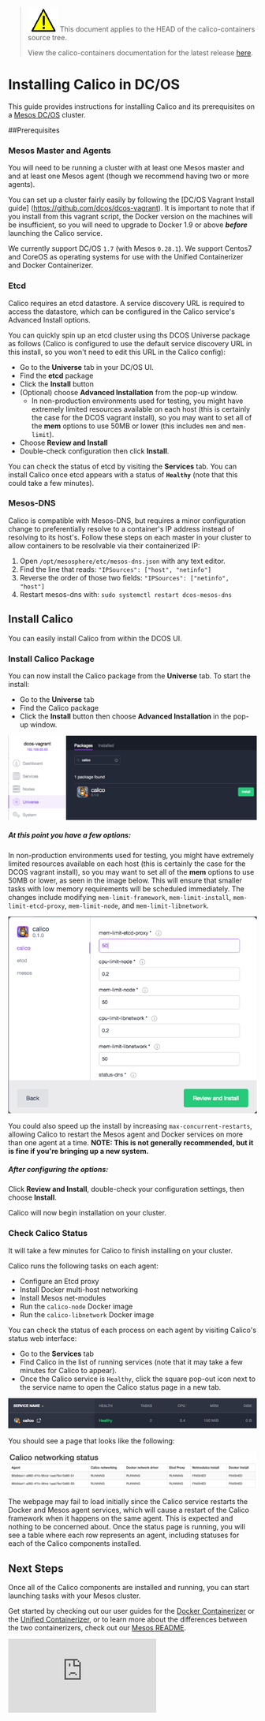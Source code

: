 ---
---
<!--- master only -->
> ![warning](../images/warning.png) This document applies to the HEAD of the calico-containers source tree.
>
> View the calico-containers documentation for the latest release [here](https://github.com/projectcalico/calico-containers/blob/v0.19.0/index.md).
<!--- else
> You are viewing the calico-containers documentation for release **release**.
<!--- end of master only -->

# Installing Calico in DC/OS
This guide provides instructions for installing Calico and its
prerequisites on a [Mesos DC/OS](https://dcos.io/) cluster.

##Prerequisites

### Mesos Master and Agents

You will need to be running a cluster with at least one Mesos master
and and at least one Mesos agent (though we recommend having two or
more agents).

You can set up a cluster fairly easily by following the [DC/OS Vagrant Install guide]
(https://github.com/dcos/dcos-vagrant). It is important to note that
if you install from this vagrant script, the Docker version on the machines
will be insufficient, so you will need to upgrade to Docker 1.9 or above ***before*** launching the Calico service.

We currently support DC/OS `1.7` (with Mesos `0.28.1`).
We support Centos7 and CoreOS as operating systems for use with
the Unified Containerizer and Docker Containerizer.

### Etcd
Calico requires an etcd datastore. A service discovery URL is required
to access the datastore, which can be configured in the Calico service's
Advanced Install options.

You can quickly spin up an etcd cluster using ths DCOS Universe
package as follows (Calico is configured to use the default service discovery URL in this install, so you won't need to edit this URL in the Calico config):
 - Go to the **Universe** tab in your DC/OS UI.
 - Find the **etcd** package
 - Click the **Install** button
 - (Optional) choose **Advanced Installation** from
the pop-up window.
	- In non-production environments used for testing, you might have
	  extremely limited resources available on each host (this is
      certainly the case for the DCOS vagrant install), so you may want to set all of
      the **mem** options to use 50MB or lower (this includes
      `mem` and `mem-limit`).
 - Choose **Review and Install**
 - Double-check configuration then click **Install**.

You can check the status of etcd by visiting the **Services**
tab. You can install Calico once etcd appears with a status
of **`Healthy`** (note that this could take a few minutes).

### Mesos-DNS
Calico is compatible with Mesos-DNS, but requires a minor configuration change to preferentially resolve to a container's IP address instead of resolving to its host's. Follow these steps on each master in your cluster to allow containers to be resolvable via their containerized IP: 

1. Open `/opt/mesosphere/etc/mesos-dns.json` with any text editor.
2. Find the line that reads: `"IPSources": ["host", "netinfo"]`
3. Reverse the order of those two fields: `"IPSources": ["netinfo", "host"]`
4. Restart mesos-dns with: `sudo systemctl restart dcos-mesos-dns`

## Install Calico
You can easily install Calico from within the DCOS UI.

### Install Calico Package
You can now install the Calico package from the **Universe**
tab. To start the install:
 - Go to the **Universe** tab
 - Find the Calico package
 - Click the **Install** button then choose **Advanced
   Installation** in the pop-up window.

![alt tag](../images/mesos/dcos-calico-package-install.png)

##### At this point you have a few options:

In non-production environments used for testing, you might have
extremely limited resources available on each host (this is
certainly the case for the DCOS vagrant install), so you may want to set all of
the **mem** options to use 50MB or lower, as seen in the image below. This will
ensure that smaller tasks with low memory requirements
will be scheduled immediately. The changes include
modifying `mem-limit-framework`, `mem-limit-install`,
`mem-limit-etcd-proxy`, `mem-limit-node`, and
`mem-limit-libnetwork`.

![alt tag](../images/mesos/dcos-calico-config-changes.png)

You could also speed up the install by increasing
`max-concurrent-restarts`, allowing Calico to restart
the Mesos agent and Docker services on more than one
agent at a time. **NOTE: This is not generally recommended,
but it is fine if you're bringing up a new system.**

##### After configuring the options:

Click **Review and Install**, double-check your
configuration settings, then choose **Install**.

Calico will now begin installation on your cluster.

### Check Calico Status
It will take a few minutes for Calico to finish
installing on your cluster.

Calico runs the following tasks on each agent:
 - Configure an Etcd proxy
 - Install Docker multi-host networking
 - Install Mesos net-modules
 - Run the `calico-node` Docker image
 - Run the `calico-libnetwork` Docker image

You can check the status of each process on each agent
by visiting Calico's status web interface:

 - Go to the **Services** tab
 - Find Calico in the list of running services
   (note that it may take a few minutes for Calico
    to appear).
 - Once the Calico service is `Healthy`, click the
   square pop-out icon next to the service name to
   open the Calico status page in a new tab.

![alt tag](../images/mesos/dcos-calico-open-status.png)

You should see a page that looks like the following:

![alt tag](../images/mesos/dcos-calico-status.png)

The webpage may fail to load initially since the Calico
service restarts the Docker and Mesos agent services, which
will cause a restart of the Calico framework when it happens
on the same agent. This is expected and nothing to be
concerned about. Once the status page is running, you will see a
table where each row represents an agent, including statuses
for each of the Calico components installed.

## Next Steps
Once all of the Calico components are installed and
running, you can start launching tasks with your
Mesos cluster.

Get started by checking out our user guides for
the [Docker Containerizer](./UsageGuideDockerContainerizer.md)
or the [Unified Containerizer](./UsageGuideUnifiedContainerizer.md),
or to learn more about the differences between the
two containerizers, check out our [Mesos README](./README).

[![Analytics](https://calico-ga-beacon.appspot.com/UA-52125893-3/calico-containers/docs/mesos/DCOS.md?pixel)](https://github.com/igrigorik/ga-beacon)
